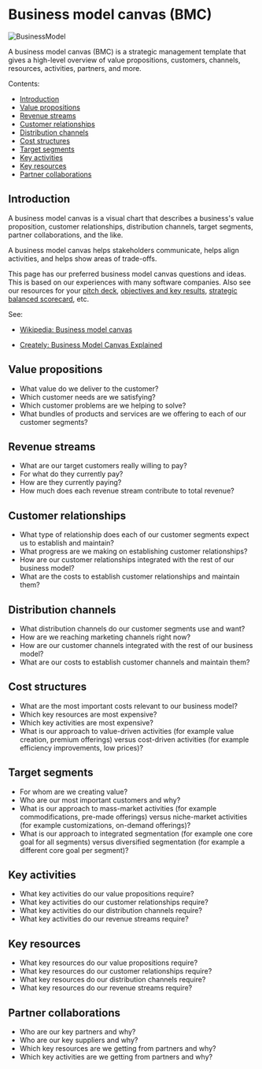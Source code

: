# Business model canvas (BMC)
![BusinessModel](https://github.com/joelparkerhenderson/business-model-canvas/blob/main/README.png?raw=true)

A business model canvas (BMC) is a strategic management template that gives a high-level overview of value propositions, customers, channels, resources, activities, partners, and more.

Contents:

* [Introduction](#introduction)
* [Value propositions](#value-propositions)
* [Revenue streams](#revenue-streams)
* [Customer relationships](#customer-relationships)
* [Distribution channels](#distribution-channels)
* [Cost structures](#cost-structures)
* [Target segments](#target-segments)
* [Key activities](#key-activities)
* [Key resources](#key-resources)
* [Partner collaborations](#partner-collaborations)


## Introduction

A business model canvas is a visual chart that describes a business's value proposition, customer relationships, distribution channels, target segments, partner collaborations, and the like.

A business model canvas helps stakeholders communicate, helps align activities, and helps show areas of trade-offs.

This page has our preferred business model canvas questions and ideas. This is based on our experiences with many software companies. Also see our resources for your [pitch deck](http://github.com/joelparkerhenderson/pitch_deck), [objectives and key results](http://github.com/joelparkerhenderson/objectives_and_key_results), [strategic balanced scorecard](https://github.com/joelparkerhenderson/strategic_balanced_scorecard), etc.

See: 

* [Wikipedia: Business model canvas](https://en.wikipedia.org/wiki/Business_Model_Canvas)

* [Creately: Business Model Canvas Explained](https://creately.com/blog/diagrams/business-model-canvas-explained/)


## Value propositions
* What value do we deliver to the customer?
* Which customer needs are we satisfying?
* Which customer problems are we helping to solve?
* What bundles of products and services are we offering to each of our customer segments?


## Revenue streams

* What are our target customers really willing to pay?
* For what do they currently pay?
* How are they currently paying?
* How much does each revenue stream contribute to total revenue?


## Customer relationships

* What type of relationship does each of our customer segments expect us to establish and maintain?
* What progress are we making on establishing customer relationships?
* How are our customer relationships integrated with the rest of our business model?
* What are the costs to establish customer relationships and maintain them?

## Distribution channels

* What distribution channels do our customer segments use and want?
* How are we reaching marketing channels right now?
* How are our customer channels integrated with the rest of our business model?
* What are our costs to establish customer channels and maintain them?

## Cost structures

* What are the most important costs relevant to our business model?
* Which key resources are most expensive?
* Which key activities are most expensive?
* What is our approach to value-driven activities (for example value creation, premium offerings) versus cost-driven activities (for example efficiency improvements, low prices)?


## Target segments

* For whom are we creating value?
* Who are our most important customers and why?
* What is our approach to mass-market activities (for example commodifications, pre-made offerings) versus niche-market activities (for example customizations, on-demand offerings)?
* What is our approach to integrated segmentation (for example one core goal for all segments) versus diversified segmentation (for example a different core goal per segment)?

## Key activities

* What key activities do our value propositions require?
* What key activities do our customer relationships require?
* What key activities do our distribution channels require?
* What key activities do our revenue streams require?


## Key resources

* What key resources do our value propositions require?
* What key resources do our customer relationships require?
* What key resources do our distribution channels require?
* What key resources do our revenue streams require?


## Partner collaborations

* Who are our key partners and why?
* Who are our key suppliers and why?
* Which key resources are we getting from partners and why?
* Which key activities are we getting from partners and why?



